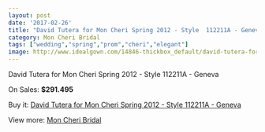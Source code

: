```yaml
---
layout: post
date: '2017-02-26'
title: "David Tutera for Mon Cheri Spring 2012 - Style  112211A - Geneva"
category: Mon Cheri Bridal
tags: ["wedding","spring","prom","cheri","elegant"]
image: http://www.idealgown.com/14846-thickbox_default/david-tutera-for-mon-cheri-spring-2012-style-112211a-geneva.jpg
---
```

David Tutera for Mon Cheri Spring 2012 - Style  112211A - Geneva

On Sales: **$291.495**
<a href="https://www.idealgown.com/en/mon-cheri-bridal/5966-david-tutera-for-mon-cheri-spring-2012-style-112211a-geneva.html"><amp-img layout="responsive" width="600" height="600" src="//www.idealgown.com/14846-thickbox_default/david-tutera-for-mon-cheri-spring-2012-style-112211a-geneva.jpg" alt="David Tutera for Mon Cheri Spring 2012 - Style  112211A - Geneva 0" /></a>
<a href="https://www.idealgown.com/en/mon-cheri-bridal/5966-david-tutera-for-mon-cheri-spring-2012-style-112211a-geneva.html"><amp-img layout="responsive" width="600" height="600" src="//www.idealgown.com/14847-thickbox_default/david-tutera-for-mon-cheri-spring-2012-style-112211a-geneva.jpg" alt="David Tutera for Mon Cheri Spring 2012 - Style  112211A - Geneva 1" /></a>

Buy it: [David Tutera for Mon Cheri Spring 2012 - Style  112211A - Geneva](https://www.idealgown.com/en/mon-cheri-bridal/5966-david-tutera-for-mon-cheri-spring-2012-style-112211a-geneva.html "David Tutera for Mon Cheri Spring 2012 - Style  112211A - Geneva")

View more: [Mon Cheri Bridal](https://www.idealgown.com/en/88-mon-cheri-bridal "Mon Cheri Bridal")